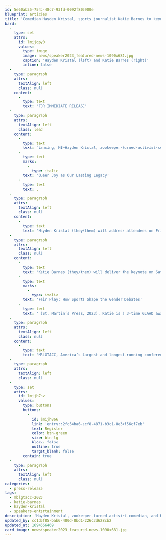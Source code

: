 ```yaml
---
id: 5e60ab35-754c-48c7-93fd-0092f806900e
blueprint: articles
title: 'Comedian Hayden Kristal, sports journalist Katie Barnes to keynote 31st annual MBLGTACC'
bard:
  -
    type: set
    attrs:
      id: lmijqpy0
      values:
        type: image
        image: news/speaker2023_featured-news-1090x681.jpg
        caption: 'Hayden Kristal (left) and Katie Barnes (right)'
        inline: false
  -
    type: paragraph
    attrs:
      textAlign: left
      class: null
    content:
      -
        type: text
        text: 'FOR IMMEDIATE RELEASE'
  -
    type: paragraph
    attrs:
      textAlign: left
      class: lead
    content:
      -
        type: text
        text: 'Lansing, MI—Hayden Kristal, zookeeper-turned-activist-comedian, and Katie Barnes, award-winning journalist writing about sports and gender, will headline the Midwest Bisexual Lesbian Gay Transgender Asexual College Conference this November in Lexington, Kentucky. The theme of the annual conference is '
      -
        type: text
        marks:
          -
            type: italic
        text: 'Queer Joy as Our Lasting Legacy'
      -
        type: text
        text: .
  -
    type: paragraph
    attrs:
      textAlign: left
      class: null
    content:
      -
        type: text
        text: 'Hayden Kristal (they/them) will address attendees on Friday, November 3, 2023. Hayden is a Colorado-based Deaf queer activist and stand-up comedian. Life at the intersection of multiple marginalized identities has led them to a career as a professional speaker, exploring the intersections of ability, gender, sexuality, and access, particularly within the spheres of activism and social justice. They’ve brought their funny, engaging, and interactive workshops and speeches to dozens of conferences, businesses, and schools all across North America including Harvard, Yale, Columbia, TEDx, Coldwell Banker, the Minnesota Department of Human Services, the Planned Parenthood Federation of America, and the Connecticut Supreme Court.'
  -
    type: paragraph
    attrs:
      textAlign: left
      class: null
    content:
      -
        type: text
        text: 'Katie Barnes (they/them) will deliver the keynote on Saturday, November 4. Katie is an award winning journalist covering the intersection of sports and gender. As a feature writer at ESPN, they’ve profiled women’s sports superstars like Maya Moore, A’ja Wilson, and Amanda Nunes. They are a leading journalist in the coverage of legislation and policy affecting transgender and intersex athletes, which they also cover in their book, '
      -
        type: text
        marks:
          -
            type: italic
        text: 'Fair Play: How Sports Shape the Gender Debates'
      -
        type: text
        text: ' (St. Martin’s Press, 2023). Katie is a 3-time GLAAD award nominee and a 2022 finalist for the Dan Jenkins Medal, a prestigious award honoring outstanding sports journalism. They were also named the 2017 Journalist of the Year by NLGJA — The Association of LGBTQ Journalists.'
  -
    type: paragraph
    attrs:
      textAlign: left
      class: null
    content:
      -
        type: text
        text: 'MBLGTACC, America’s largest and longest-running conference for LGBTQIA+ college students and young adults, will gather for the thirty-first time from November 3-5, 2023 in Lexington, Kentucky. Tickets are available at $100 per person through November 4—Conference program, lunch and learn meal ticket, and giveaways are guaranteed only for attendees registered by October 3.'
  -
    type: paragraph
    attrs:
      textAlign: left
      class: null
  -
    type: set
    attrs:
      id: lmijh7hv
      values:
        type: buttons
        buttons:
          -
            id: lmijh866
            link: 'entry::2fc54ba6-acf8-4871-b3c1-8e34f56cf7eb'
            text: Register
            color: btn-green
            size: btn-lg
            block: false
            outline: true
            target_blank: false
        contain: true
  -
    type: paragraph
    attrs:
      textAlign: left
      class: null
categories:
  - press-release
tags:
  - mblgtacc-2023
  - katie-barnes
  - hayden-kristal
  - speakers-entertainment
description: 'Hayden Kristal, zookeeper-turned-activist-comedian, and Katie Barnes, award-winning journalist writing about sports and gender, will headline the Midwest Bisexual Lesbian Gay Transgender Asexual College Conference this November in Lexington, Kentucky. The theme of the annual conference is Queer Joy as Our Lasting Legacy.'
updated_by: cc1d6f85-bab6-480d-8bd1-226c3d628cb2
updated_at: 1694666469
card_image: news/speaker2023_featured-news-1090x681.jpg
---
```

